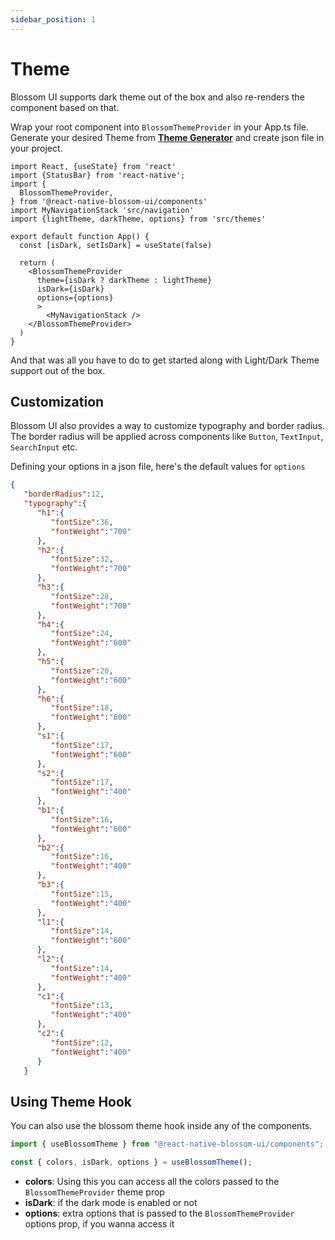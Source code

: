 ```yaml
---
sidebar_position: 1
---
```


# Theme

Blossom UI supports dark theme out of the box and also re-renders the component based on that.

Wrap your root component into `BlossomThemeProvider` in your App.ts file.
Generate your desired Theme from **[Theme Generator](/docs//design-system/theme-generator)** and create json file in your project.

```tsx
import React, {useState} from 'react'
import {StatusBar} from 'react-native';
import {
  BlossomThemeProvider,
} from '@react-native-blossom-ui/components'
import MyNavigationStack 'src/navigation'
import {lightTheme, darkTheme, options} from 'src/themes'

export default function App() {
  const [isDark, setIsDark] = useState(false)

  return (
    <BlossomThemeProvider
      theme={isDark ? darkTheme : lightTheme}
      isDark={isDark}
      options={options}
      >
        <MyNavigationStack />
    </BlossomThemeProvider>
  )
}
```

And that was all you have to do to get started along with Light/Dark Theme support out of the box.

## Customization

Blossom UI also provides a way to customize typography and border radius.
The border radius will be applied across components like `Button`, `TextInput`, `SearchInput` etc.

Defining your options in a json file, here's the default values for `options`

```json
{
   "borderRadius":12,
   "typography":{
      "h1":{
         "fontSize":36,
         "fontWeight":"700"
      },
      "h2":{
         "fontSize":32,
         "fontWeight":"700"
      },
      "h3":{
         "fontSize":28,
         "fontWeight":"700"
      },
      "h4":{
         "fontSize":24,
         "fontWeight":"600"
      },
      "h5":{
         "fontSize":20,
         "fontWeight":"600"
      },
      "h6":{
         "fontSize":18,
         "fontWeight":"600"
      },
      "s1":{
         "fontSize":17,
         "fontWeight":"600"
      },
      "s2":{
         "fontSize":17,
         "fontWeight":"400"
      },
      "b1":{
         "fontSize":16,
         "fontWeight":"600"
      },
      "b2":{
         "fontSize":16,
         "fontWeight":"400"
      },
      "b3":{
         "fontSize":15,
         "fontWeight":"400"
      },
      "l1":{
         "fontSize":14,
         "fontWeight":"600"
      },
      "l2":{
         "fontSize":14,
         "fontWeight":"400"
      },
      "c1":{
         "fontSize":13,
         "fontWeight":"400"
      },
      "c2":{
         "fontSize":12,
         "fontWeight":"400"
      }
   }
```

## Using Theme Hook

You can also use the blossom theme hook inside any of the components.

```ts
import { useBlossomTheme } from "@react-native-blossom-ui/components";

const { colors, isDark, options } = useBlossomTheme();
```

- <b>colors</b>: Using this you can access all the colors passed to the `BlossomThemeProvider` theme prop
- <b>isDark</b>: if the dark mode is enabled or not
- <b>options</b>: extra options that is passed to the `BlossomThemeProvider` options prop, if you wanna access it
